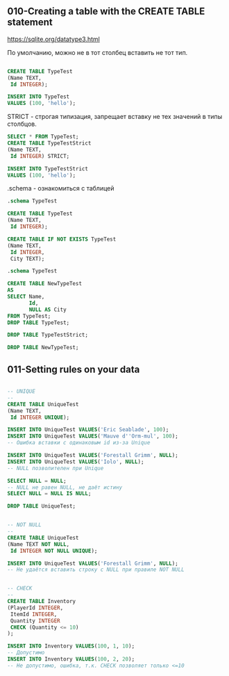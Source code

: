 ## 010-Creating a table with the CREATE TABLE statement

https://sqlite.org/datatype3.html

По умолчанию, можно не в тот столбец вставить не тот тип.

```sql

CREATE TABLE TypeTest
(Name TEXT,
 Id INTEGER);

INSERT INTO TypeTest
VALUES (100, 'hello');
```

STRICT - строгая типизация, запрещает вставку не тех значений в типы столбцов.  

```sql
SELECT * FROM TypeTest;
CREATE TABLE TypeTestStrict
(Name TEXT,
 Id INTEGER) STRICT;

INSERT INTO TypeTestStrict
VALUES (100, 'hello');
```

.schema - ознакомиться с таблицей

```sql
.schema TypeTest

CREATE TABLE TypeTest
(Name TEXT,
 Id INTEGER);

CREATE TABLE IF NOT EXISTS TypeTest
(Name TEXT,
 Id INTEGER,
 City TEXT);

.schema TypeTest

CREATE TABLE NewTypeTest
AS
SELECT Name,
       Id,
       NULL AS City
FROM TypeTest;
DROP TABLE TypeTest;

DROP TABLE TypeTestStrict;

DROP TABLE NewTypeTest;

```

## 011-Setting rules on your data

```sql

-- UNIQUE
--
CREATE TABLE UniqueTest
(Name TEXT,
 Id INTEGER UNIQUE);

INSERT INTO UniqueTest VALUES('Eric Seablade', 100);
INSERT INTO UniqueTest VALUES('Mauve d''Orm-mul', 100);
-- Ошибка вставки с одинаковым id из-за Unique

INSERT INTO UniqueTest VALUES('Forestall Grimm', NULL);
INSERT INTO UniqueTest VALUES('Iolo', NULL);
-- NULL позволителен при Unique

SELECT NULL = NULL;
-- NULL не равен NULL, не даёт истину
SELECT NULL = NULL IS NULL;

DROP TABLE UniqueTest;


-- NOT NULL
--
CREATE TABLE UniqueTest
(Name TEXT NOT NULL,
 Id INTEGER NOT NULL UNIQUE);

INSERT INTO UniqueTest VALUES('Forestall Grimm', NULL);
-- Не удаётся вставить строку с NULL при правиле NOT NULL


-- CHECK
--
CREATE TABLE Inventory
(PlayerId INTEGER,
 ItemId INTEGER,
 Quantity INTEGER
 CHECK (Quantity <= 10)
);

INSERT INTO Inventory VALUES(100, 1, 10);
-- Допустимо
INSERT INTO Inventory VALUES(100, 2, 20);
-- Не допустимо, ошибка, т.к. CHECK позволяет только <=10

```

## 
